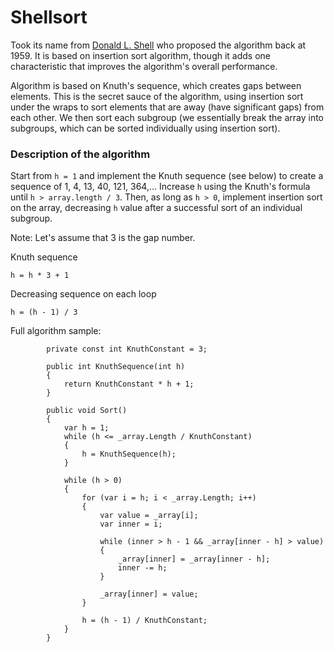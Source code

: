 # Shellsort

Took its name from [Donald L. Shell](https://en.wikipedia.org/wiki/Donald_Shell) who proposed the algorithm back at 1959.
It is based on insertion sort algorithm, though it adds one characteristic that improves the algorithm's overall performance.

Algorithm is based on Knuth's sequence, which creates gaps between elements. This is the secret sauce of the algorithm, using insertion sort
under the wraps to sort elements that are away (have significant gaps) from each other. We then sort each subgroup (we essentially break the array into subgroups, which can be sorted individually using insertion sort).

### Description of the algorithm
Start from `h = 1` and implement the Knuth sequence (see below) to create a sequence of 1, 4, 13, 40, 121, 364,...
Increase `h` using the Knuth's formula until `h > array.length / 3`.
Then, as long as  `h > 0`, implement insertion sort on the array, decreasing `h` value after a successful sort of an individual subgroup.

Note: Let's assume that 3 is the gap number.

Knuth sequence
```
h = h * 3 + 1
```

Decreasing sequence on each loop
```
h = (h - 1) / 3
```

Full algorithm sample:
```
        private const int KnuthConstant = 3;

        public int KnuthSequence(int h)
        {
            return KnuthConstant * h + 1;
        }

        public void Sort()
        {
            var h = 1;
            while (h <= _array.Length / KnuthConstant)
            {
                h = KnuthSequence(h);
            }

            while (h > 0)
            {
                for (var i = h; i < _array.Length; i++)
                {
                    var value = _array[i];
                    var inner = i;

                    while (inner > h - 1 && _array[inner - h] > value)
                    {
                        _array[inner] = _array[inner - h];
                        inner -= h;
                    }

                    _array[inner] = value;
                }

                h = (h - 1) / KnuthConstant;
            }
        }
```